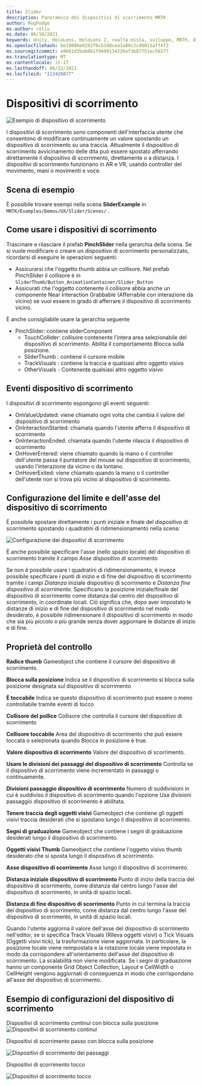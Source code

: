 ```yaml
---
title: Slider
description: Panoramica dei dispositivi di scorrimento MRTK
author: RogPodge
ms.author: roliu
ms.date: 06/18/2021
keywords: Unity, HoloLens, HoloLens 2, realtà mista, sviluppo, MRTK, dispositivi di scorrimento,
ms.openlocfilehash: be19806e0202f6cb3ddcea1a80c2c40811aff4f2
ms.sourcegitcommit: e9661d3bab061f9499134226ef3b87751ec56277
ms.translationtype: MT
ms.contentlocale: it-IT
ms.lasthandoff: 06/22/2021
ms.locfileid: "112426877"
---
```

# <a name="sliders"></a>Dispositivi di scorrimento

![Esempio di dispositivo di scorrimento](../images/slider/MRTK_UX_Slider_Main.jpg)

I dispositivi di scorrimento sono componenti dell'interfaccia utente che consentono di modificare continuamente un valore spostando un dispositivo di scorrimento su una traccia. Attualmente il dispositivo di scorrimento avvicinamento delle dita può essere spostato afferrando direttamente il dispositivo di scorrimento, direttamente o a distanza. I dispositivi di scorrimento funzionano in AR e VR, usando controller del movimento, mani o movimenti e voce.

## <a name="example-scene"></a>Scena di esempio

È possibile trovare esempi nella scena **SliderExample** in `MRTK/Examples/Demos/UX/Slider/Scenes/` .

## <a name="how-to-use-sliders"></a>Come usare i dispositivi di scorrimento

Trascinare e rilasciare il prefab **PinchSlider** nella gerarchia della scena. Se si vuole modificare o creare un dispositivo di scorrimento personalizzato, ricordarsi di eseguire le operazioni seguenti:

- Assicurarsi che l'oggetto thumb abbia un collisore. Nel prefab PinchSlider il collisore è in `SliderThumb/Button_AnimationContainer/Slider_Button`
- Assicurati che l'oggetto contenente il collisore abbia anche un componente Near Interaction Grabbable (Afferrabile con interazione da vicino) se vuoi essere in grado di afferrare il dispositivo di scorrimento vicino.

È anche consigliabile usare la gerarchia seguente

- PinchSlider: contiene sliderComponent
  - TouchCollider: collisore contenente l'intera area selezionabile del dispositivo di scorrimento. Abilita il comportamento Blocca sulla posizione.
  - SliderThumb : contiene il cursore mobile
  - TrackVisuals : contiene la traccia e qualsiasi altro oggetto visivo
  - OtherVisuals - Contenente qualsiasi altro oggetto visivo

## <a name="slider-events"></a>Eventi dispositivo di scorrimento

I dispositivi di scorrimento espongono gli eventi seguenti:

- OnValueUpdated: viene chiamato ogni volta che cambia il valore del dispositivo di scorrimento
- OnInteractionStarted: chiamata quando l'utente afferra il dispositivo di scorrimento
- OnInteractionEnded: chiamata quando l'utente rilascia il dispositivo di scorrimento
- OnHoverEntered: viene chiamato quando la mano o il controller dell'utente passa il puntatore del mouse sul dispositivo di scorrimento, usando l'interazione da vicino o da lontano.
- OnHoverExited: viene chiamato quando la mano o il controller dell'utente non si trova più vicino al dispositivo di scorrimento.

## <a name="configuring-slider-bound-and-axis"></a>Configurazione del limite e dell'asse del dispositivo di scorrimento

È possibile spostare direttamente i punti iniziale e finale del dispositivo di scorrimento spostando i quadratini di ridimensionamento nella scena:

![Configurazione dei dispositivi di scorrimento](../images/sliders/MRTK_Sliders_Setup.png)

È anche possibile specificare l'asse (nello spazio locale) del dispositivo di scorrimento tramite il campo _Asse dispositivo di_ scorrimento

Se non è possibile usare i quadratini di ridimensionamento, è invece possibile specificare i punti di inizio e di fine del dispositivo di scorrimento tramite i campi _Distanza_ iniziale dispositivo di scorrimento e _Distanza fine dispositivo di scorrimento._ Specificano la posizione iniziale/finale del dispositivo di scorrimento come distanza dal centro del dispositivo di scorrimento, in coordinate locali. Ciò significa che, dopo aver impostato le distanze di inizio e di fine del dispositivo di scorrimento nel modo desiderato, è possibile ridimensionare il dispositivo di scorrimento in modo che sia più piccolo o più grande senza dover aggiornare le distanze di inizio e di fine.

## <a name="inspector-properties"></a>Proprietà del controllo

**Radice thumb** Gameobject che contiene il cursore del dispositivo di scorrimento.

**Blocca sulla posizione** Indica se il dispositivo di scorrimento si blocca sulla posizione designata sul dispositivo di scorrimento

**È toccabile** Indica se questo dispositivo di scorrimento può essere o meno controllabile tramite eventi di tocco

**Collisore del pollice** Collisore che controlla il cursore del dispositivo di scorrimento

**Collisore toccabile** Area del dispositivo di scorrimento che può essere toccata o selezionata quando Blocca in posizione è true.

**Valore dispositivo di scorrimento** Valore del dispositivo di scorrimento.

**Usare le divisioni dei passaggi del dispositivo di scorrimento** Controlla se il dispositivo di scorrimento viene incrementato in passaggi o continuamente.

**Divisioni passaggio dispositivo di scorrimento** Numero di suddivisioni in cui è suddiviso il dispositivo di scorrimento quando l'opzione Usa divisioni passaggio dispositivo di scorrimento è abilitata.

**Tenere traccia degli oggetti visivi** Gameobject che contiene gli oggetti visivi traccia desiderati che si spostano lungo il dispositivo di scorrimento.

**Segni di graduazione** Gameobject che contiene i segni di graduazione desiderati lungo il dispositivo di scorrimento.

**Oggetti visivi Thumb** Gameobject che contiene l'oggetto visivo thumb desiderato che si sposta lungo il dispositivo di scorrimento.

**Asse dispositivo di scorrimento** Asse lungo il dispositivo di scorrimento.

**Distanza iniziale dispositivo di scorrimento** Punto di inizio della traccia del dispositivo di scorrimento, come distanza dal centro lungo l'asse del dispositivo di scorrimento, in unità di spazio locali.

**Distanza di fine dispositivo di scorrimento** Punto in cui termina la traccia del dispositivo di scorrimento, come distanza dal centro lungo l'asse del dispositivo di scorrimento, in unità di spazio locali.

Quando l'utente aggiorna il valore dell'asse del dispositivo di scorrimento nell'editor, se si specifica Track Visuals (Rileva oggetti visivi) o Tick Visuals (Oggetti visivi tick), la trasformazione viene aggiornata.
In particolare, la posizione locale viene reimpostata e la rotazione locale viene impostata in modo da corrispondere all'orientamento dell'asse del dispositivo di scorrimento.
La scalabilità non viene modificata.
Se i segni di graduazione hanno un componente Grid Object Collection, Layout e CellWidth o CellHeight vengono aggiornati di conseguenza in modo che corrispondano all'asse del dispositivo di scorrimento.

## <a name="example-slider-configurations"></a>Esempio di configurazioni del dispositivo di scorrimento

Dispositivi di scorrimento continui con blocca sulla posizione ![ Dispositivi di scorrimento continui](https://user-images.githubusercontent.com/39840334/122488212-d410a400-cf91-11eb-8d31-fc7584ddc465.gif)

Dispositivi di scorrimento passo con blocca sulla posizione

![Dispositivi di scorrimento dei passaggi](https://user-images.githubusercontent.com/39840334/122488226-dc68df00-cf91-11eb-9459-89655bbb054d.gif)

Dispositivi di scorrimento tocco

![Dispositivi di scorrimento tocco](https://user-images.githubusercontent.com/39840334/122488221-d8d55800-cf91-11eb-91a1-bb12debe2797.gif)